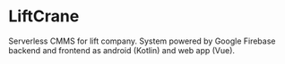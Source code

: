 # LiftCrane
Serverless CMMS for lift company. System powered by Google Firebase backend and frontend as android (Kotlin) and web app (Vue).
